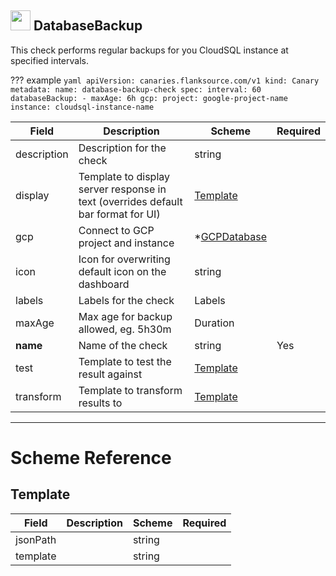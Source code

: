 ## <img src='https://raw.githubusercontent.com/flanksource/flanksource-ui/main/src/icons/databasebackupcheck.svg' style='height: 32px'/> DatabaseBackup

This check performs regular backups for you CloudSQL instance at specified intervals. 

??? example
     ```yaml
     apiVersion: canaries.flanksource.com/v1
     kind: Canary
     metadata:
       name: database-backup-check
     spec:
       interval: 60
       databaseBackup:
         - maxAge: 6h
           gcp:
             project: google-project-name
             instance: cloudsql-instance-name
     ```        

| Field | Description | Scheme | Required |
| ----- | ----------- | ------ | -------- |
| description | Description for the check | string |  |
| display | Template to display server response in text (overrides default bar format for UI) | [Template](#template) |  |
| gcp | Connect to GCP project and instance | *[GCPDatabase](#gcpdatabase) |  |
| icon | Icon for overwriting default icon on the dashboard | string |  |
| labels | Labels for the check | Labels |  |
| maxAge | Max age for backup allowed, eg. 5h30m | Duration |  |
| **name** | Name of the check | string | Yes |
| test | Template to test the result against | [Template](#template) |  |
| transform | Template to transform results to | [Template](#template) |  |

---
# Scheme Reference
## Template


| Field | Description | Scheme | Required |
| ----- | ----------- | ------ | -------- |
| jsonPath |  | string |  |
| template |  | string |  |

